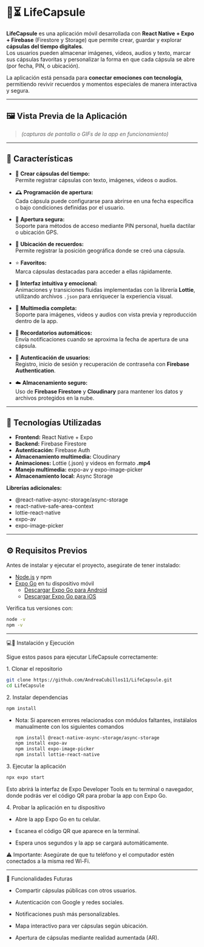 # 💊⏳ LifeCapsule

**LifeCapsule** es una aplicación móvil desarrollada con **React Native + Expo + Firebase** (Firestore y Storage) que permite crear, guardar y explorar **cápsulas del tiempo digitales**.  
Los usuarios pueden almacenar imágenes, videos, audios y texto, marcar sus cápsulas favoritas y personalizar la forma en que cada cápsula se abre (por fecha, PIN, o ubicación).

La aplicación está pensada para **conectar emociones con tecnología**, permitiendo revivir recuerdos y momentos especiales de manera interactiva y segura.

---

## 🖼️ Vista Previa de la Aplicación

> *(capturas de pantalla o GIFs de la app en funcionamiento)*

---

## 🚀 Características

- 💊 **Crear cápsulas del tiempo:**  
  Permite registrar cápsulas con texto, imágenes, videos o audios.

- 🕰️ **Programación de apertura:**  
  Cada cápsula puede configurarse para abrirse en una fecha específica o bajo condiciones definidas por el usuario.

- 🔐 **Apertura segura:**  
  Soporte para métodos de acceso mediante PIN personal, huella dactilar o ubicación GPS.

- 🧭 **Ubicación de recuerdos:**  
  Permite registrar la posición geográfica donde se creó una cápsula.

- ⭐ **Favoritos:**  
  Marca cápsulas destacadas para acceder a ellas rápidamente.

- 🧠 **Interfaz intuitiva y emocional:**  
  Animaciones y transiciones fluidas implementadas con la librería **Lottie**, utilizando archivos `.json` para enriquecer la experiencia visual.

- 📸 **Multimedia completa:**  
  Soporte para imágenes, videos y audios con vista previa y reproducción dentro de la app.

- 🔔 **Recordatorios automáticos:**  
  Envía notificaciones cuando se aproxima la fecha de apertura de una cápsula.

- 🔐 **Autenticación de usuarios:**  
  Registro, inicio de sesión y recuperación de contraseña con **Firebase Authentication**.

- ☁️ **Almacenamiento seguro:**  
  Uso de **Firebase Firestore** y **Cloudinary** para mantener los datos y archivos protegidos en la nube.


---

## 🧩 Tecnologías Utilizadas

- **Frontend:** React Native + Expo  
- **Backend:** Firebase Firestore  
- **Autenticación:** Firebase Auth  
- **Almacenamiento multimedia:** Cloudinary  
- **Animaciones:** Lottie (.json) y videos en formato **.mp4** 
- **Manejo multimedia:** expo-av y expo-image-picker  
- **Almacenamiento local:** Async Storage  

**Librerías adicionales:**
- @react-native-async-storage/async-storage  
- react-native-safe-area-context  
- lottie-react-native  
- expo-av  
- expo-image-picker  

---

## ⚙️ Requisitos Previos

Antes de instalar y ejecutar el proyecto, asegúrate de tener instalado:

- [Node.js](https://nodejs.org/) y npm  
- [Expo Go](https://expo.dev/client) en tu dispositivo móvil  
  - [Descargar Expo Go para Android](https://play.google.com/store/apps/details?id=host.exp.exponent)  
  - [Descargar Expo Go para iOS](https://apps.apple.com/app/expo-go/id982107779)

Verifica tus versiones con:
```bash
node -v
npm -v
```
---
💻📲 Instalación y Ejecución

Sigue estos pasos para ejecutar LifeCapsule correctamente:

1️. Clonar el repositorio

```bash
git clone https://github.com/AndreaCubillos11/LifeCapsule.git
cd LifeCapsule
```

2️. Instalar dependencias
```bash
npm install
```

- Nota:
  Si aparecen errores relacionados con módulos faltantes, instálalos manualmente con los siguientes comandos
  ```bash
  npm install @react-native-async-storage/async-storage
  npm install expo-av
  npm install expo-image-picker
  npm install lottie-react-native
  ```

3️. Ejecutar la aplicación
```bash
npx expo start
```
Esto abrirá la interfaz de Expo Developer Tools en tu terminal o navegador, donde podrás ver el código QR para probar la app con Expo Go.

4️. Probar la aplicación en tu dispositivo

 - Abre la app Expo Go en tu celular.

 - Escanea el código QR que aparece en la terminal.

 - Espera unos segundos y la app se cargará automáticamente.

⚠️ Importante:
Asegúrate de que tu teléfono y el computador estén conectados a la misma red Wi-Fi.

---
💾 Funcionalidades Futuras

- Compartir cápsulas públicas con otros usuarios.

- Autenticación con Google y redes sociales.

- Notificaciones push más personalizables.

- Mapa interactivo para ver cápsulas según ubicación.

- Apertura de cápsulas mediante realidad aumentada (AR).



